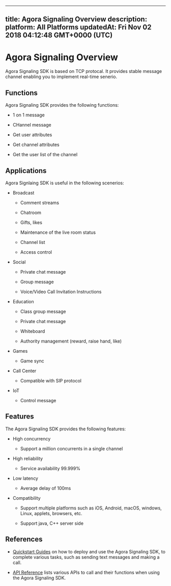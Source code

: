 
---
title: Agora Signaling Overview
description: 
platform: All Platforms
updatedAt: Fri Nov 02 2018 04:12:48 GMT+0000 (UTC)
---
# Agora Signaling Overview
Agora Signaling SDK is based on TCP protocal. It provides stable message channel enabling you to implement real-time senerio.

## Functions

Agora Signaling SDK provides the following functions:

-   1 on 1 message

-   CHannel message

-   Get user attributes

-   Get channel attributes

-   Get the user list of the channel


## Applications

Agora Signlaing SDK is useful in the following scenerios:

-   Broadcast

    -   Comment streams

    -   Chatroom

    -   Gifts, likes

    -   Maintenance of the live room status

    -   Channel list

    -   Access control

-   Social

    -   Private chat message

    -   Group message

    -   Voice/Video Call Invitation Instructions

-   Education

    -   Class group message

    -   Private chat message

    -   Whiteboard

    -   Authority management \(reward, raise hand, like\)

-   Games

    -   Game sync

-   Call Center

    -   Compatible with SIP protocol

-   IoT

    -   Control message


## Features

The Agora Signaling SDK provides the following features:

-   High concurrency

    -   Support a million concurrents in a single channel

-   High reliability

    -   Service availability 99.999%

-   Low latency

    -   Average delay of 100ms

-   Compatibility

    -   Support multiple platforms such as iOS, Android, macOS, windows, Linux, applets, browsers, etc.

    -   Support java, C++ server side


## References

-   [Quickstart Guides](../../en/Quickstart%20Guide/signal_android-1.md) on how to deploy and use the Agora Signaling SDK, to complete various tasks, such as sending text messages and making a call.

-   [API Reference](../../en/API%20Reference/signal_android.md) lists various APIs to call and their functions when using the Agora Signaling SDK.



